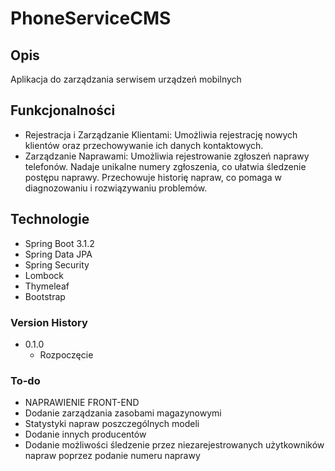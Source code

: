 # PhoneServiceCMS
## Opis
Aplikacja do zarządzania serwisem urządzeń mobilnych
## Funkcjonalności
* Rejestracja i Zarządzanie Klientami: Umożliwia rejestrację nowych klientów oraz przechowywanie ich danych kontaktowych.
* Zarządzanie Naprawami: Umożliwia rejestrowanie zgłoszeń naprawy telefonów. Nadaje unikalne numery zgłoszenia, co ułatwia śledzenie postępu naprawy. Przechowuje historię napraw, co pomaga w diagnozowaniu i rozwiązywaniu problemów.

## Technologie 
* Spring Boot 3.1.2
* Spring Data JPA
* Spring Security
* Lombock
* Thymeleaf
* Bootstrap

### Version History
* 0.1.0
  * Rozpoczęcie

### To-do
* NAPRAWIENIE FRONT-END
* Dodanie zarządzania zasobami magazynowymi
* Statystyki napraw poszczególnych modeli
* Dodanie innych producentów
* Dodanie możliwości śledzenie przez niezarejestrowanych użytkowników napraw poprzez podanie numeru naprawy
